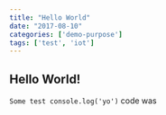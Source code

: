 ```yaml
---
title: "Hello World"
date: "2017-08-10"
categories: ['demo-purpose']
tags: ['test', 'iot']
---
```


## Hello World!

`Some test console.log('yo')` code was